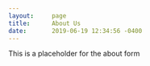 ```yaml
---
layout:     page
title:      About Us
date:       2019-06-19 12:34:56 -0400
---
```


This is a placeholder for the about form
